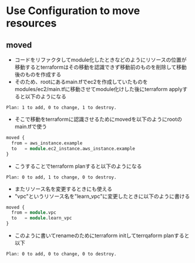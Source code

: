 # Use Configuration to move resources

## moved
- コードをリファクタしてmodule化したときなどのようにリソースの位置が移動するとterraformはその移動を認識できず移動前のものを削除して移動後のものを作成する
- そのため、rootにあるmain.tfでec2を作成していたものをmodules/ec2/main.tfに移動させてmodule化けした後にterraform applyすると以下のようになる
```
Plan: 1 to add, 0 to change, 1 to destroy.
```
- そこで移動をterraformに認識させるためにmovedを以下のようにrootのmain.tfで使う
```terraform
moved {
  from = aws_instance.example
  to   = module.ec2_instance.aws_instance.example
}
```
- こうすることでterraform planすると以下のようになる
```
Plan: 0 to add, 1 to change, 0 to destroy.
```
- またリソース名を変更するときにも使える
- "vpc"というリソース名を"learn_vpc"に変更したときに以下のように書ける
```terraform
moved {
  from = module.vpc
  to   = module.learn_vpc
}
```
- このように書いてrenameのためにterraform initしてterrqaform planすると以下
```
Plan: 0 to add, 0 to change, 0 to destroy.
```
